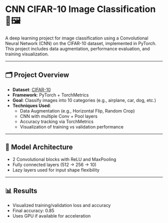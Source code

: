 # CNN CIFAR-10 Image Classification 🧠🖼️

A deep learning project for image classification using a Convolutional Neural Network (CNN) on the CIFAR-10 dataset, implemented in PyTorch. This project includes data augmentation, performance evaluation, and training visualization.

---

## 🗂️ Project Overview

- **Dataset**: [CIFAR-10](https://www.cs.toronto.edu/~kriz/cifar.html)
- **Framework**: PyTorch + TorchMetrics
- **Goal**: Classify images into 10 categories (e.g., airplane, car, dog, etc.)
- **Techniques Used**:
  - Data Augmentation (e.g., Horizontal Flip, Random Crop)
  - CNN with multiple Conv + Pool layers
  - Accuracy tracking via TorchMetrics
  - Visualization of training vs validation performance

---

## 🧪 Model Architecture

- 2 Convolutional blocks with ReLU and MaxPooling
- Fully connected layers (512 → 256 → 10)
- Lazy layers used for input shape flexibility

---

## 📊 Results

- Visualized training/validation loss and accuracy
- Final accuracy: 0.85
- Uses GPU if available for acceleration

